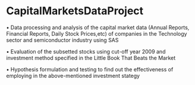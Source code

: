 # CapitalMarketsDataProject
• Data processing and analysis of the capital market data (Annual Reports, Financial Reports, Daily Stock Prices,etc) of companies in the Technology sector and semiconductor industry using SAS

• Evaluation of the subsetted stocks using cut-off year 2009 and investment method specified in the Little Book That Beats the Market

• Hypothesis formulation and testing to find out the effectiveness of employing in the above-mentioned investment stategy
